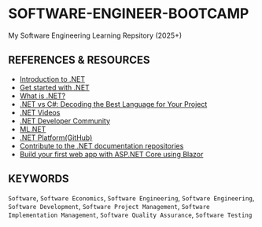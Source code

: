 # SOFTWARE-ENGINEER-BOOTCAMP
My Software Engineering Learning Repsitory (2025+)

## REFERENCES & RESOURCES
- [Introduction to .NET](https://learn.microsoft.com/en-gb/dotnet/core/introduction?WT.mc_id=dotnet-35129-website)
- [Get started with .NET](https://learn.microsoft.com/en-gb/dotnet/core/get-started)
- [What is .NET?](https://dotnet.microsoft.com/en-us/learn/dotnet/what-is-dotnet)
- [.NET vs C#: Decoding the Best Language for Your Project](https://www.openxcell.com/blog/dotnet-vs-csharp/)
- [.NET Videos](https://dotnet.microsoft.com/en-us/learn/videos)
- [.NET Developer Community](https://dotnet.microsoft.com/en-us/platform/community)
- [ML.NET](https://dotnet.microsoft.com/en-us/apps/ai/ml-dotnet)
- [.NET Platform(GitHub)](https://github.com/dotnet?WT.mc_id=dotnet-35129-website)
- [Contribute to the .NET documentation repositories](https://learn.microsoft.com/en-gb/contribute/content/dotnet/dotnet-contribute)
- [Build your first web app with ASP.NET Core using Blazor](https://dotnet.microsoft.com/en-us/learn/aspnet/blazor-tutorial/intro)
## KEYWORDS
``Software``, ``Software Economics``, ``Software Engineering``, ``Software Engineering``, ``Software Development``, ``Software Project Management``, ``Software Implementation Management``, ``Software Quality Assurance``, ``Software Testing``
